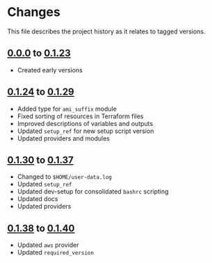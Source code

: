 # Changes
This file describes the project history as it relates to tagged versions.

## [0.0.0](.) to [0.1.23](.)
- Created early versions

## [0.1.24](.) to [0.1.29](.)
- Added type for `ami_suffix` module
- Fixed sorting of resources in Terraform files
- Improved descriptions of variables and outputs
- Updated `setup_ref` for new setup script version
- Updated providers and modules

## [0.1.30](.) to [0.1.37](.)
- Changed to `$HOME/user-data.log`
- Updated `setup_ref`
- Updated dev-setup for consolidated `bashrc` scripting
- Updated docs
- Updated providers

## [0.1.38](.) to [0.1.40](.)
- Updated `aws` provider
- Updated `required_version`
